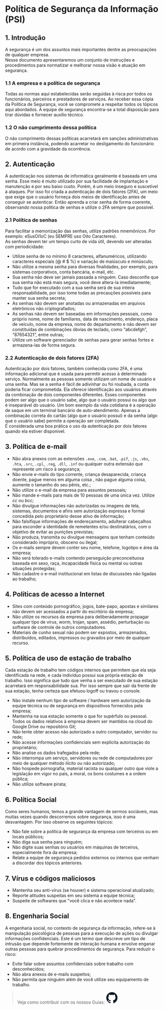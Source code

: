 # Política de Segurança da Informação (PSI)

## 1. Introdução

A segurança é um dos assuntos mais importantes dentre as preocupações de qualquer empresa.  
Nesse documento apresentaremos um conjunto de instruções e procedimentos para normatizar e melhorar nossa visão e atuação em segurança.

### 1.1 A empresa e a política de segurança

Todas as normas aqui estabelecidas serão seguidas à risca por todos os funcionários, parceiros e prestadores de serviços. Ao receber essa cópia da Política de Segurança, você se compromete a respeitar todos os tópicos aqui abordados. A equipe de segurança encontra-se a total disposição para tirar dúvidas e fornecer auxílio técnico.

### 1.2 O não cumprimento dessa política

O não comprimento dessas políticas acarretará em sanções administrativas em primeira instância, podendo acarretar no desligamento do funcionário de acordo com a gravidade da ocorrência.

## 2. Autenticação

A autenticação nos sistemas de informática geralmente é baseada em uma senha. Esse meio é muito utilizado por sua facilidade de implantação e manutenção e por seu baixo custo. Porém, é um meio inseguro e suscetível à ataques. Por isso foi criada a autenticação de dois fatores (2FA), um meio que exige que o usuário forneça dois meios de identificação antes de conseguir se autenticar.
Então aprenda a criar senha de forma coerente, observando nossa política de senhas e utilize o 2FA sempre que possível.

### 2.1 Política de senhas

Para facilitar a memorização das senhas, utilize padrões mnemônicos. Por exemplo: eSusOi1oC (eu SEMPRE uso Oito Caracteres).  
As senhas devem ter um tempo curto de vida útil, devendo ser alteradas com periodicidade:

- Utilize senha de no mínimo 8 caracteres, alfanuméricos, utilizando caracteres especiais (@ # $ %) e variação de maiúsculo e minúsculo;
- Não utilize a mesma senha para diversas finalidades, por exemplo, para sistemas corporativos, conta bancária, e-mail, etc.
- Sua senha não deve ser jamais passada a ninguém. Caso desconfie que sua senha não está mais segura, você deve altera-la imediatamente;
- Tudo que for executado com a sua senha será de sua inteira responsabilidade, por isso tome todas as precauções possíveis para manter sua senha secreta;
- As senhas não devem ser anotadas ou armazenadas em arquivos eletrônicos não criptografados;
- As senhas não devem ser baseadas em informações pessoais, como próprio nome, nome de familiares, data de nascimento, endereço, placa de veículo, nome da empresa, nome do departamento e não devem ser constituídas de combinações óbvias de teclado, como “abcdefgh”, “87654321”, entre outras;
- Utilize um software gerenciador de senhas para gerar senhas fortes e armazena-las de forma segura.

### 2.2 Autenticação de dois fatores (2FA)

Autenticação por dois fatores, também conhecida como 2FA, é uma informação adicional que é usada para permitir acesso à determinado serviço. Normalmente as pessoas somente utilizam um nome de usuário e uma senha. Mas se a senha é fácil de adivinhar ou foi roubada, a conta poderia ficar comprometida. Ela oferece identificação aos usuários através da combinação de dois componentes diferentes. Esses componentes podem ser algo que o usuário sabe, algo que o usuário possui ou algo que é inseparável do usuário. Um bom exemplo da vida cotidiana é a operação de saque em um terminal bancário de auto-atendimento. Apenas a combinação correta do cartão (algo que o usuário possui) e da senha (algo que o usuário sabe) permite a operação ser completada.  
É considerada uma boa prática o uso da autenticação por dois fatores quando ela estiver disponível.

## 3. Política de e-mail

- Não abra anexos com as extensões `.exe`, `.com`, `.bat`, `.pif`, `.js`, `.vbs`, `.hta`, `.src`, `.cpl`, `.reg`, `.dll`, `.inf` ou qualquer outra extensão que represente um risco à segurança;
- Não envie e-mails do tipo corrente, criança desaparecida, criança doente, pague menos em alguma coisa , não pague alguma coisa, aumente o tamanho do seu pênis, etc.;
- Não utilize o e-mail da empresa para assuntos pessoais;
- Não mande e-mails para mais de 10 pessoas de uma única vez. Utilize *cc* ou *bcc*;
- Não divulgue informações não autorizadas ou imagens de tela, sistemas, documentos e afins sem autorização expressa e formal concedida pelo proprietário desse ativo de informação;
- Não falsifique informações de endereçamento, adulterar cabeçalhos para esconder a identidade de remetentes e/ou destinatários, com o objetivo de evitar as punições previstas;
- Não produza, transmita ou divulgue mensagens que tenham conteúdo considerado impróprio, obsceno ou ilegal;
- Os e-mails sempre devem conter seu nome, telefone, logotipo e área da empresa;
- Não será tolerado e-mails contendo perseguição preconceituosa baseada em sexo, raça, incapacidade física ou mental ou outras situações protegidas;
- Não cadastre o e-mail institucional em listas de discussões não ligadas ao trabalho;

## 4. Políticas de acesso a Internet

- Sites com conteúdo pornográfico, jogos, bate-papo, apostas e similares não devem ser acessados a partir do escritório da empresa;
- Não utilize os recursos da empresa para deliberadamente propagar qualquer tipo de vírus, worm, trojan, spam, assédio, perturbação ou software de controle de outros computadores.
- Materiais de cunho sexual não podem ser expostos, armazenados, distribuídos, editados, impressos ou gravados por meio de qualquer recurso.

## 5. Política de uso de estação de trabalho

Cada estação de trabalho tem códigos internos que permitem que ela seja identificada na rede, e cada indivíduo possui sua própria estação de trabalho. Isso significa que tudo que venha a ser executado de sua estação acarretará em responsabilidade sua. Por isso sempre que sair da frente de sua estação, tenha certeza que efetuou logoff ou travou o console.

- Não instale nenhum tipo de software / hardware sem autorização da equipe técnica ou de segurança em dispositivos fornecidos pela empresa;
- Mantenha na sua estação somente o que for supérfulo ou pessoal. Todos os dados relativos à empresa devem ser mantidos na cloud do Google Drive ou repositório Git;
- Não tente obter acesso não autorizado a outro computador, servidor ou rede;
- Não acesse informações confidenciais sem explícita autorização do proprietário;
- Não analise os dados trafegados pela rede;
- Não interrompa um serviço, servidores ou rede de computadores por meio de qualquer método ilícito ou não autorizado;
- Não hospede pornografia, material racista ou qualquer outro que viole a legislação em vigor no país, a moral, os bons costumes e a ordem pública;
- Não utilize software pirata;

## 6. Política Social

Como seres humanos, temos a grande vantagem de sermos sociáveis, mas muitas vezes quando descorremos sobre segurança, isso é uma desvantagem. Por isso observe os seguintes tópicos:

- Não fale sobre a política de segurança da empresa com terceiros ou em locais públicos;
- Não diga sua senha para ninguém;
- Não digite suas senhas ou usuários em máquinas de terceiros, especialmente fora da empresa;
- Relate a equipe de segurança pedidos externos ou internos que venham a discordar dos tópicos anteriores.

## 7. Vírus e códigos maliciosos

- Mantenha seu anti-vírus (se houver) e sistema operacional atualizado;
- Reporte atitudes suspeitas em seu sistema a equipe técnica;
- Suspeite de softwares que "você clica e não acontece nada".

## 8. Engenharia Social

A engenharia social, no contexto de segurança da informação, refere-se à manipulação psicológica de pessoas para a execução de ações ou divulgar informações confidenciais. Este é um termo que descreve um tipo de intrusão que depende fortemente de interação humana e envolve enganar outras pessoas para quebrar procedimentos de segurança. Para reduzir o risco:

- Evite falar sobre assuntos confidenciais sobre trabalho com desconhecidos;
- Não abra anexos de e-mails suspeitos;
- Não permita que ninguém além de você utilize seu equipamento de trabalho.

> Veja como contribuir com os nossos Guias: ![/content/github.md](/content/img/github.svg)
